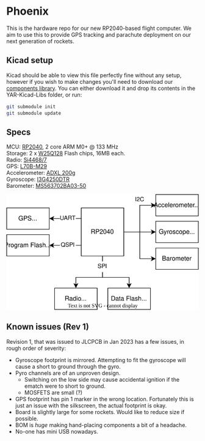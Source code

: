 # Phoenix

This is the hardware repo for our new RP2040-based flight computer. We aim to use this to provide GPS tracking and parachute deployment on our next generation of rockets.

## Kicad setup
Kicad should be able to view this file perfectly fine without any setup, however if you wish to make changes you'll need to download our [components library](https://github.com/yorkaerospace/YAR-Kicad-Libs/tree/main). You can either download it and drop its contents in the YAR-Kicad-Libs folder, or run:
```bash    
git submodule init
git submodule update
```
## Specs
MCU: [RP2040](https://docs.rs-online.com/f523/A700000007747462.pdf), 2 core ARM M0+ @ 133 MHz  
Storage: 2 x [W25Q128](https://docs.rs-online.com/cdee/0900766b81622f85.pdf) Flash chips, 16MB each.   
Radio: [Si4468/7](https://docs.rs-online.com/cabb/0900766b813b9ac6.pdf)  
GPS: [L70B-M29](https://docs.rs-online.com/74ea/0900766b8147dbe2.pdf)  
Accelerometer: [ADXL 200g](https://docs.rs-online.com/c088/0900766b812d72c4.pdf)  
Gyroscope: [I3G4250DTR](https://uk.rs-online.com/web/p/motion-sensor-ics/1116450)  
Barometer: [MS563702BA03-50](https://uk.rs-online.com/web/p/pressure-sensor-ics/8937168)  

<p align="center">
  <img src="https://github.com/yorkaerospace/Phoenix-hw/blob/main/Phoenix%20Block%20Diagram.drawio.svg" />
</p>

## Known issues (Rev 1)
Revision 1, that was issued to JLCPCB in Jan 2023 has a few issues, in rough order of severity:
- Gyroscope footprint is mirrored. Attempting to fit the gyroscope will cause a short to ground through the gyro.
- Pyro channels are of an unproven design. 
  - Switching on the low side may cause accidental ignition if the ematch were to short to ground.
  - MOSFETS are small (?)
- GPS footprint has pin 1 marker in the wrong location. Fortunately this is just an issue with the silkscreen, the actual footprint is okay.
- Board is slightly large for some rockets. Would like to reduce size if possible.
- BOM is *huge* making hand-placing components a bit of a headache.
- No-one has mini USB nowadays.


